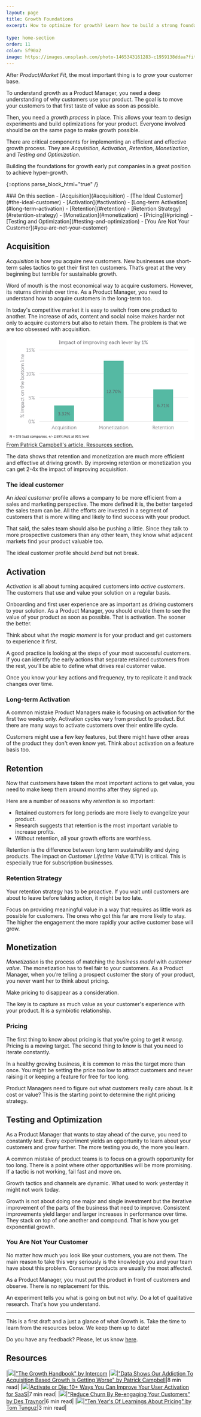 ```yaml
---
layout: page
title: Growth Foundations
excerpt: How to optimize for growth? Learn how to build a strong foundation for growth.

type: home-section
order: 11
color: 5f90a2
image: https://images.unsplash.com/photo-1465343161283-c1959138ddaa?fit=crop&w=300&q=80
---
```


After *Product/Market Fit*, the most important thing is to *grow* your customer base.

To understand growth as a Product Manager, you need a deep understanding of why customers use your product. The goal is to move your customers to that first taste of value as soon as possible.

Then, you need a *growth process* in place. This allows your team to design experiments and build optimizations for your product. Everyone involved should be on the same page to make growth possible.

There are critical components for implementing an efficient and effective growth process. They are *Acquisition*, *Activation*, *Retention*, *Monetization*, and *Testing and Optimization*.

Building the foundations for growth early put companies in a great position to achieve hyper-growth.

{::options parse_block_html="true" /}
<div class="table-of-content">
### On this section
- [Acquisition](#acquisition)
	- [The Ideal Customer](#the-ideal-customer)
- [Activation](#activation)
	- [Long-term Activation](#long-term-activation)
- [Retention](#retention)
	- [Retention Strategy](#retention-strategy)
- [Monetization](#monetization)
	- [Pricing](#pricing)
- [Testing and Optimization](#testing-and-optimization)
	- [You Are Not Your Customer](#you-are-not-your-customer)
</div>

## Acquisition

*Acquisition* is how you acquire new customers. New businesses use short-term sales tactics to get their first ten customers. That’s great at the very beginning but terrible for sustainable growth.

Word of mouth is the most economical way to acquire customers. However, its returns diminish over time. As a Product Manager, you need to understand how to acquire customers in the long-term too.

In today's competitive market it is easy to switch from one product to another. The increase of ads, content and social noise makes harder not only to acquire customers but also to retain them. The problem is that we are too obsessed with acquisition.

![](images/growth-levers-image.png "Growth Levers")
<span>[From Patrick Campbell's article. Resources section.](#resources)</span>

The data shows that retention and monetization are much more efficient and effective at driving growth. By improving retention or monetization you can get 2-4x the impact of improving acquisition.

### The ideal customer

An *ideal customer* profile allows a company to be more efficient from a sales and marketing perspective. The more defined it is, the better targeted the sales team can be. All the efforts are invested in a segment of customers that is more willing and likely to find success with your product.

That said, the sales team should also be pushing a little. Since they talk to more prospective customers than any other team, they know what adjacent markets find your product valuable too.

The ideal customer profile should *bend* but not break.

## Activation

*Activation* is all about turning acquired customers into *active customers*. The customers that use and value your solution on a regular basis.

Onboarding and first user experience are as important as driving customers to your solution. As a Product Manager, you should enable them to see the value of your product as soon as possible. That is activation. The sooner the better.

Think about what *the magic moment* is for your product and get customers to experience it first.

A good practice is looking at the steps of your most successful customers. If you can identify the early actions that separate retained customers from the rest, you’ll be able to define what drives real customer value.

Once you know your key actions and frequency, try to replicate it and track changes over time.

### Long-term Activation

A common mistake Product Managers make is focusing on activation for the first two weeks only. Activation cycles vary from product to product. But there are many ways to activate customers over their entire life cycle.

Customers might use a few key features, but there might have other areas of the product they don't even know yet. Think about activation on a feature basis too.

## Retention

Now that customers have taken the most important actions to get value, you need to make keep them around months after they signed up.

Here are a number of reasons why *retention* is so important:
- Retained customers for long periods are more likely to evangelize your product.
- Research suggests that retention is the most important variable to increase profits.
- Without retention, all your growth efforts are worthless.

Retention is the difference between long term sustainability and dying products. The impact on *Customer Lifetime Value* (LTV) is critical. This is especially true for subscription businesses.

### Retention Strategy

Your retention strategy has to be proactive. If you wait until customers are about to leave before taking action, it might be too late.

Focus on providing meaningful value in a way that requires as little work as possible for customers. The ones who got this far are more likely to stay. The higher the engagement the more rapidly your active customer base will grow.

## Monetization

*Monetization* is the process of matching the *business model* with *customer value*. The monetization has to feel fair to your customers. As a Product Manager, when you’re telling a prospect customer the story of your product, you never want her to think about pricing.

Make pricing to disappear as a consideration.

The key is to capture as much value as your customer's experience with your product. It is a symbiotic relationship.

### Pricing

The first thing to know about pricing is that you’re going to get it *wrong*. Pricing is a moving target. The second thing to know is that you need to iterate constantly.

In a healthy growing business, it is common to miss the target more than once. You might be setting the price too low to attract customers and never raising it or keeping a feature for free for too long.

Product Managers need to figure out what customers really care about. Is it cost or value? This is the starting point to determine the right pricing strategy.

## Testing and Optimization

As a Product Manager that wants to stay ahead of the curve, you need to constantly *test*. Every experiment yields an opportunity to learn about your customers and grow further. The more testing you do, the more you learn.

A common mistake of product teams is to focus on a growth opportunity for too long. There is a point where other opportunities will be more promising. If a tactic is not working, fail fast and move on.

Growth tactics and channels are dynamic. What used to work yesterday it might not work today.

Growth is not about doing one major and single investment but the iterative improvement of the parts of the business that need to improve. Consistent improvements yield larger and larger increases in performance over time. They stack on top of one another and compound. That is how you get exponential growth.

### You Are Not Your Customer

No matter how much you look like your customers, you are not them. The main reason to take this very seriously is the knowledge you and your team have about this problem. Consumer products are usually the most affected.

As a Product Manager, you must put the product in front of customers and observe. There is no replacement for this.

An experiment tells you what is going on but not *why*. Do a lot of qualitative research. That's how you understand.

---

This is a first draft and a just a glance of what Growth is. Take the time to learn from the resources below. We keep them up to date!

Do you have any feedback? Please, let us know [here](https://forms.gle/8VSU94ehuD1EBGG46).

## Resources

|![](https://img.icons8.com/ios/50/000000/book.png)|["The Growth Handbook" by Intercom](https://www.intercom.com/books/growth-handbook)
|![](https://img.icons8.com/ios/50/000000/book.png)|["Data Shows Our Addiction To Acquisition Based Growth Is Getting Worse" by Patrick Campbell](https://www.priceintelligently.com/blog/saas-growth-focused-too-much-on-acquisition)|8 min read|
|![](https://img.icons8.com/ios/50/000000/book.png)|[Activate or Die: 10+ Ways You Can Improve Your User Activation for SaaS](https://500.co/activate-or-die-10-plus-ways-to-improve-user-activation-for-saas-part-2/)|7 min read|
|![](https://img.icons8.com/ios/50/000000/book.png)|["Reduce Churn By Re-engaging Your Customers" by Des Traynor](https://www.intercom.com/blog/churn-retention-and-reengaging-customers/)|6 min read|
|![](https://img.icons8.com/ios/50/000000/book.png)|["Ten Year's Of Learnings About Pricing" by Tom Tunguz](https://tomtunguz.com/pricing-summary/)|3 min read|